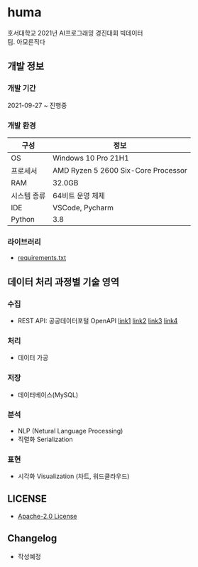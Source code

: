 # huma

호서대학교 2021년 AI프로그래밍 경진대회 빅데이터   
팀. 아모른직다

## 개발 정보

### 개발 기간

2021-09-27 ~ 진행중

### 개발 환경

| 구성 | 정보 |
| ---------------|----------------|
| OS | Windows 10 Pro 21H1 |
| 프로세서 | AMD Ryzen 5 2600 Six-Core Processor |
| RAM | 32.0GB |
| 시스템 종류 | 64비트 운영 체제 |
| IDE | VSCode, Pycharm |
|Python|3.8|

### 라이브러리

- [requirements.txt](./assets/requirements.txt)

## 데이터 처리 과정별 기술 영역

### 수집

- REST API: 공공데이터포털
  OpenAPI [link1](https://www.data.go.kr/data/3076402/openapi.do) [link2](https://www.data.go.kr/data/3058452/openapi.do) [link3](https://www.data.go.kr/data/3058451/openapi.do) [link4](https://www.data.go.kr/data/3070263/openapi.do)

### 처리

- 데이터 가공

### 저장

- 데이터베이스(MySQL)

### 분석

- NLP (Netural Language Processing)
- 직렬화 Serialization

### 표현

- 시각화 Visualization (차트, 워드클라우드)

## LICENSE

- [Apache-2.0 License](./LICENSE)

## Changelog

- 작성예정
